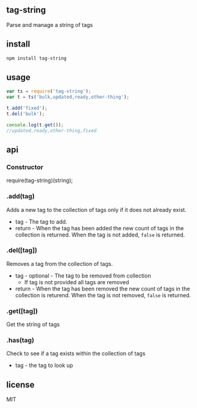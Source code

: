 tag-string
----------

Parse and manage a string of tags

install
-------

```bash
npm install tag-string
```

usage
-----

```js
var ts = require('tag-string');
var t = ts('bulk,updated,ready,other-thing');

t.add('fixed');
t.del('bulk');

console.log(t.get());
//updated,ready,other-thing,fixed
```

api
---

### Constructor

require(tag-string)(string);

### .add(tag)

Adds a new tag to the collection of tags only if it does not already exist.

* tag - The tag to add.
* return - When the tag has been added the new count of tags in the collection
  is returned. When the tag is not added, `false` is returned.

### .del([tag])

Removes a tag from the collection of tags.

* tag - optional - The tag to be removed from collection
	* If tag is not provided all tags are removed
* return - When the tag has been removed the new count of tags in the collection
  is returend. When the tag is not removed, `false` is returned.

### .get([tag])

Get the string of tags

### .has(tag)

Check to see if a tag exists within the collection of tags

* tag - the tag to look up


license
-------

MIT

